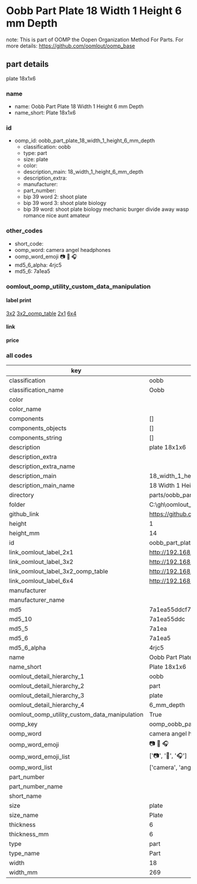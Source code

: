 # Oobb Part Plate 18 Width 1 Height 6 mm Depth  

note: This is part of OOMP the Oopen Organization Method For Parts. For more details: https://github.com/oomlout/oomp_base

##  part details
  



plate 18x1x6



### name
* name: Oobb Part Plate 18 Width 1 Height 6 mm Depth
* name_short: Plate 18x1x6 
### id
* oomp_id: oobb_part_plate_18_width_1_height_6_mm_depth
  * classification: oobb
  * type: part
  * size: plate
  * color: 
  * description_main: 18_width_1_height_6_mm_depth
  * description_extra: 
  * manufacturer: 
  * part_number: 
  * bip 39 word 2: shoot plate
  * bip 39 word 3: shoot plate biology
  * bip 39 word: shoot plate biology mechanic burger divide away wasp romance nice aunt amateur

### other_codes
* short_code: 
* oomp_word: camera angel headphones
* oomp_word_emoji :camera: :angel: :headphones:
* md5_6_alpha: 4rjc5
* md5_6: 7a1ea5






### oomlout_oomp_utility_custom_data_manipulation
#### label print
[3x2](http://192.168.1.245:1112/?label=oomp%204rjc5)
[3x2_oomp_table](http://192.168.1.108:1112/?label=oomp%204rjc5)
[2x1](http://192.168.1.242:1112/?label=oomp%204rjc5)
[6x4](http://192.168.1.55:1112/?label=oomp%204rjc5)    

#### link

                              

#### price







### all codes 
| key | value |  
| --- | --- |  
| classification | oobb |  
| classification_name | Oobb |  
| color |  |  
| color_name |  |  
| components | [] |  
| components_objects | [] |  
| components_string | [] |  
| description | plate 18x1x6 |  
| description_extra |  |  
| description_extra_name |  |  
| description_main | 18_width_1_height_6_mm_depth |  
| description_main_name | 18 Width 1 Height 6 mm Depth |  
| directory | parts/oobb_part_plate_18_width_1_height_6_mm_depth |  
| folder | C:\gh\oomlout_oobb_version_4_generated_parts\things\oobb_part_plate_18_width_1_height_6_mm_depth |  
| github_link | https://github.com/oomlout/oomlout_oomp_part_src/tree/main/parts/oobb_part_plate_18_width_1_height_6_mm_depth |  
| height | 1 |  
| height_mm | 14 |  
| id | oobb_part_plate_18_width_1_height_6_mm_depth |  
| link_oomlout_label_2x1 | http://192.168.1.242:1112/?label=oomp%204rjc5 |  
| link_oomlout_label_3x2 | http://192.168.1.245:1112/?label=oomp%204rjc5 |  
| link_oomlout_label_3x2_oomp_table | http://192.168.1.108:1112/?label=oomp%204rjc5 |  
| link_oomlout_label_6x4 | http://192.168.1.55:1112/?label=oomp%204rjc5 |  
| manufacturer |  |  
| manufacturer_name |  |  
| md5 | 7a1ea55ddcf7820cff8f58a22ce98e34 |  
| md5_10 | 7a1ea55ddc |  
| md5_5 | 7a1ea |  
| md5_6 | 7a1ea5 |  
| md5_6_alpha | 4rjc5 |  
| name | Oobb Part Plate 18 Width 1 Height 6 mm Depth |  
| name_short | Plate 18x1x6  |  
| oomlout_detail_hierarchy_1 | oobb |  
| oomlout_detail_hierarchy_2 | part |  
| oomlout_detail_hierarchy_3 | plate |  
| oomlout_detail_hierarchy_4 | 6_mm_depth |  
| oomlout_oomp_utility_custom_data_manipulation | True |  
| oomp_key | oomp_oobb_part_plate_18_width_1_height_6_mm_depth |  
| oomp_word | camera angel headphones |  
| oomp_word_emoji | :camera: :angel: :headphones: |  
| oomp_word_emoji_list | [':camera:', ':angel:', ':headphones:'] |  
| oomp_word_list | ['camera', 'angel', 'headphones'] |  
| part_number |  |  
| part_number_name |  |  
| short_name |  |  
| size | plate |  
| size_name | Plate |  
| thickness | 6 |  
| thickness_mm | 6 |  
| type | part |  
| type_name | Part |  
| width | 18 |  
| width_mm | 269 |  
